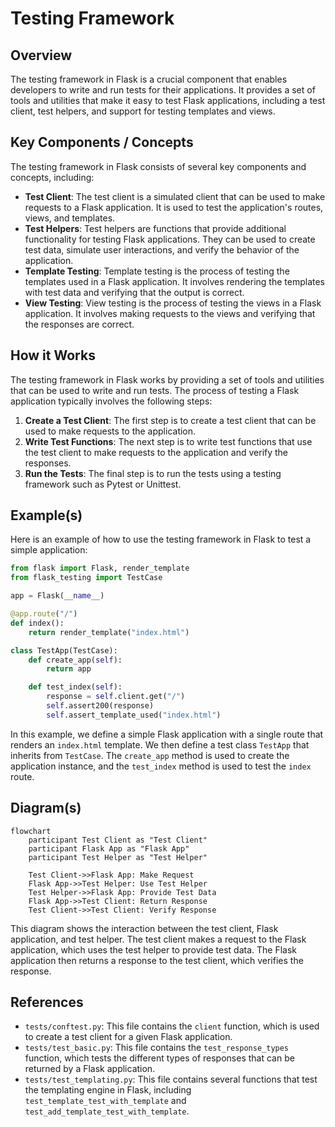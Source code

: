 # Testing Framework
## Overview
The testing framework in Flask is a crucial component that enables developers to write and run tests for their applications. It provides a set of tools and utilities that make it easy to test Flask applications, including a test client, test helpers, and support for testing templates and views.

## Key Components / Concepts
The testing framework in Flask consists of several key components and concepts, including:

* **Test Client**: The test client is a simulated client that can be used to make requests to a Flask application. It is used to test the application's routes, views, and templates.
* **Test Helpers**: Test helpers are functions that provide additional functionality for testing Flask applications. They can be used to create test data, simulate user interactions, and verify the behavior of the application.
* **Template Testing**: Template testing is the process of testing the templates used in a Flask application. It involves rendering the templates with test data and verifying that the output is correct.
* **View Testing**: View testing is the process of testing the views in a Flask application. It involves making requests to the views and verifying that the responses are correct.

## How it Works
The testing framework in Flask works by providing a set of tools and utilities that can be used to write and run tests. The process of testing a Flask application typically involves the following steps:

1. **Create a Test Client**: The first step is to create a test client that can be used to make requests to the application.
2. **Write Test Functions**: The next step is to write test functions that use the test client to make requests to the application and verify the responses.
3. **Run the Tests**: The final step is to run the tests using a testing framework such as Pytest or Unittest.

## Example(s)
Here is an example of how to use the testing framework in Flask to test a simple application:
```python
from flask import Flask, render_template
from flask_testing import TestCase

app = Flask(__name__)

@app.route("/")
def index():
    return render_template("index.html")

class TestApp(TestCase):
    def create_app(self):
        return app

    def test_index(self):
        response = self.client.get("/")
        self.assert200(response)
        self.assert_template_used("index.html")
```
In this example, we define a simple Flask application with a single route that renders an `index.html` template. We then define a test class `TestApp` that inherits from `TestCase`. The `create_app` method is used to create the application instance, and the `test_index` method is used to test the `index` route.

## Diagram(s)
```mermaid
flowchart
    participant Test Client as "Test Client"
    participant Flask App as "Flask App"
    participant Test Helper as "Test Helper"

    Test Client->>Flask App: Make Request
    Flask App->>Test Helper: Use Test Helper
    Test Helper->>Flask App: Provide Test Data
    Flask App->>Test Client: Return Response
    Test Client->>Test Client: Verify Response
```
This diagram shows the interaction between the test client, Flask application, and test helper. The test client makes a request to the Flask application, which uses the test helper to provide test data. The Flask application then returns a response to the test client, which verifies the response.

## References
* `tests/conftest.py`: This file contains the `client` function, which is used to create a test client for a given Flask application.
* `tests/test_basic.py`: This file contains the `test_response_types` function, which tests the different types of responses that can be returned by a Flask application.
* `tests/test_templating.py`: This file contains several functions that test the templating engine in Flask, including `test_template_test_with_template` and `test_add_template_test_with_template`.
